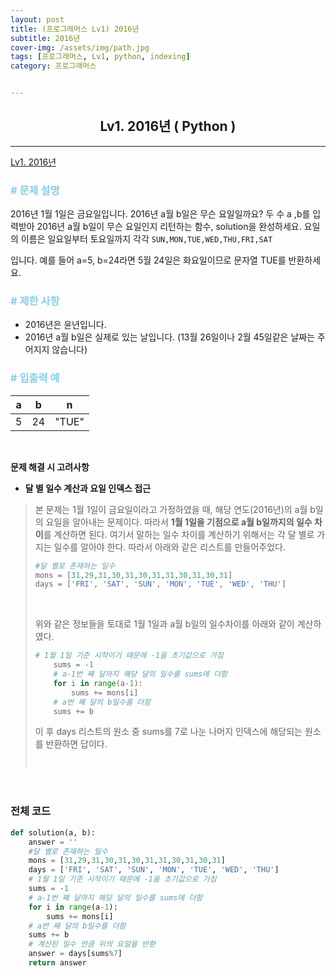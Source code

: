 ```yaml
---
layout: post
title: (프로그래머스 Lv1) 2016년
subtitle: 2016년
cover-img: /assets/img/path.jpg
tags: [프로그래머스, Lv1, python, indexing]
category: 프로그래머스


---
```


<center>
  <h2>
    Lv1. 2016년 ( Python )
  </h2>
</center>

------

[Lv1. 2016년](https://programmers.co.kr/learn/courses/30/lessons/12901)

### <span style="color:skyblue"># 문제 설명</span>

2016년 1월 1일은 금요일입니다. 2016년 a월 b일은 무슨 요일일까요? 두 수 a ,b를 입력받아 2016년 a월 b일이 무슨 요일인지 리턴하는 함수, solution을 완성하세요. 요일의 이름은 일요일부터 토요일까지 각각 `SUN,MON,TUE,WED,THU,FRI,SAT`

입니다. 예를 들어 a=5, b=24라면 5월 24일은 화요일이므로 문자열 TUE를 반환하세요.

### <span style="color:skyblue"># 제한 사항</span>

- 2016년은 윤년입니다.
- 2016년 a월 b일은 실제로 있는 날입니다. (13월 26일이나 2월 45일같은 날짜는 주어지지 않습니다)

### <span style="color:skyblue"># 입출력 예</span>

| a    | b    | n     |
| ---- | ---- | ----- |
| 5    | 24   | "TUE" |

<br>

 **문제 해결 시 고려사항**

- **달 별 일수 계산과 요일 인덱스 접근**

>  본 문제는 1월 1일이 금요일이라고 가정하였을 때, 해당 연도(2016년)의 a월 b일의 요일을 알아내는 문제이다. 따라서 **1월 1일을 기점으로 a월 b일까지의 일수 차이**를 계산하면 된다. 여기서 말하는 일수 차이를 계산하기 위해서는 각 달 별로 가지는 일수를 알아야 한다. 따라서 아래와 같은 리스트를 만들어주었다.
>
>  ```python
>  #달 별로 존재하는 일수
>  mons = [31,29,31,30,31,30,31,31,30,31,30,31]
>  days = ['FRI', 'SAT', 'SUN', 'MON', 'TUE', 'WED', 'THU']
>  ```
>
>  <br>
>
>  위와 같은 정보들을 토대로 1월 1일과 a월 b일의 일수차이를 아래와 같이 계산하였다.
>
>  ```python
>  # 1월 1일 기준 시작이기 때문에 -1을 초기값으로 가짐
>      sums = -1
>      # a-1번 째 달까지 해당 달의 일수를 sums에 더함
>      for i in range(a-1):
>          sums += mons[i]
>      # a번 째 달의 b일수를 더함
>      sums += b
>  ```
>
>  이 후 days 리스트의 원소 중 sums를 7로 나눈 나머지 인덱스에 해당되는 원소를 반환하면 답이다.
>
>  <br>

<br>

### 전체 코드

```python
def solution(a, b):
    answer = ''
    #달 별로 존재하는 일수
    mons = [31,29,31,30,31,30,31,31,30,31,30,31]
    days = ['FRI', 'SAT', 'SUN', 'MON', 'TUE', 'WED', 'THU']
    # 1월 1일 기준 시작이기 때문에 -1을 초기값으로 가짐
    sums = -1
    # a-1번 째 달까지 해당 달의 일수를 sums에 더함
    for i in range(a-1):
        sums += mons[i]
    # a번 째 달의 b일수를 더함
    sums += b
    # 계산된 일수 만큼 뒤의 요일을 반환
    answer = days[sums%7]
    return answer
```

